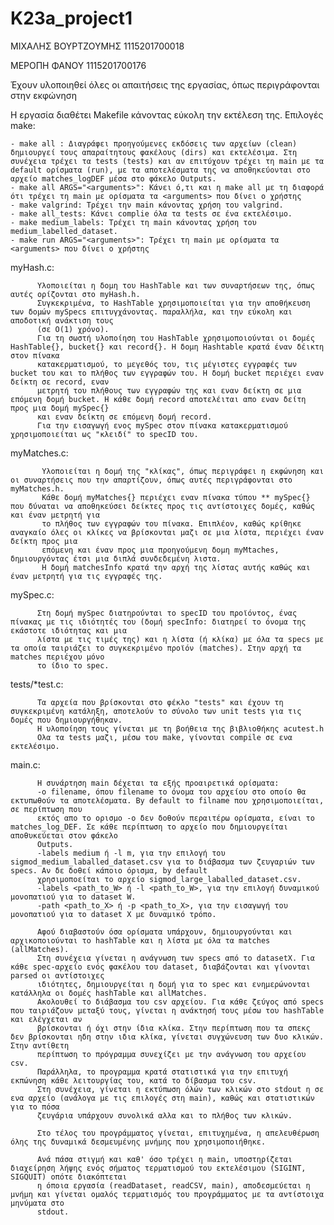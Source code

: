 # K23a_project1

ΜΙΧΑΛΗΣ ΒΟΥΡΤΖΟΥΜΗΣ 1115201700018

ΜΕΡΟΠΗ ΦΑΝΟΥ 1115201700176

Έχουν υλοποιηθεί όλες οι απαιτήσεις της εργασίας, όπως περιγράφονται στην εκφώνηση

Η εργασία διαθέτει Makefile κάνοντας εύκολη την εκτέλεση της.
Επιλογές make:

    - make all : Διαγράφει προηγούμενες εκδόσεις των αρχείων (clean) δημιουργεί τους απαραίτητους φακέλους (dirs) και εκτελέσιμα. Στη συνέχεια τρέχει τα tests (tests) και αν επιτύχουν τρέχει τη main με τα default ορίσματα (run), με τα αποτελέσματα της να αποθηκεύονται στο αρχείο matches_logDEF μέσα στο φάκελο Outputs.
    - make all ARGS="<arguments>": Κάνει ό,τι και η make all με τη διαφορά ότι τρέχει τη main με ορίσματα τα <arguments> που δίνει ο χρήστης
    - make valgrind: Τρέχει την main κάνοντας χρήση του valgrind.
    - make all_tests: Κάνει complie όλα τα tests σε ένα εκτελέσιμο.
    - make medium_labels: Τρέχει τη main κάνοντας χρήση του medium_labelled_dataset.
    - make run ARGS="<arguments>": Τρέχει τη main με ορίσματα τα <arguments> που δίνει ο χρήστης
    

myHash.c: 

          Υλοποιείται η δομη του HashTable και των συναρτήσεων της, όπως αυτές ορίζονται στο myHash.h.
          Συγκεκριμένα, το HashTable χρησιμοποιείται για την αποθήκευση των δομών mySpecs επιτυγχάνοντας. παραλλήλα, και την εύκολη και αποδοτική ανάκτιση τους
          (σε Ο(1) χρόνο).
          Για τη σωστή υλοποίηση του HashTable χρησιμοποιούνται οι δομές HashTable{}, bucket{} και record{}. Η δομη Hashtable κρατά έναν δέικτη στον πίνακα
          κατακερματισμού, το μεγεθός του, τις μέγιστες εγγραφές των bucket του και το πλήθος των εγγραφών του. Η δομή bucket περιέχει εναν δείκτη σε record, εναν
          μετρητή του πλήθους των εγγραφών της και εναν δείκτη σε μια επόμενη δομή bucket. Η κάθε δομή record αποτελέιται απο εναν δείτη προς μια δομή mySpec{}
          και εναν δείκτη σε επόμενη δομή record.
          Για την εισαγωγή ενος mySpec στον πίνακα κατακερματισμού χρησιμοποιείται ως "κλειδί" το specID του. 
          
          
myMatches.c:
           
           Υλοποιείται η δομή της "κλίκας", όπως περιγράφει η εκφώνηση και οι συναρτήσεις που την απαρτίζουν, όπως αυτές περιγράφονται στο myMatches.h.
           Κάθε δομή myMatches{} περιέχει εναν πίνακα τύπου ** mySpec{} που δύναται να αποθηκεύσει δείκτες προς τις αντίστοιχες δομές, καθώς και έναν μετρητή για
           το πλήθος των εγγραφών του πίνακα. Επιπλέον, καθώς κρίθηκε αναγκαίο όλες οι κλίκες να βρίσκονται μαζι σε μια λίστα, περιέχει έναν δείκτη προς μια 
           επόμενη και έναν προς μια προηγούμενη δομη myMtaches, δημιουργόντας έτσι μια διπλά συνδεδεμένη λιστα.
           Η δομή matchesInfo κρατά την αρχή της λίστας αυτής καθώς και έναν μετρητή για τις εγγραφές της.
           
           
mySpec.c: 

          Στη δομή mySpec διατηρούνται το specID του προϊόντος, ένας πίνακας με τις ιδιότητές του (δομή specInfo: διατηρεί το όνομα της εκάστοτε ιδιότητας και μια
          λίστα με τις τιμές της) και η λίστα (ή κλίκα) με όλα τα specs με τα οποία ταιριάζει το συγκεκριμένο προϊόν (matches). Στην αρχή τα matches περιέχου μόνο
          το ίδιο το spec.

tests/*test.c: 
          
          Τα αρχεία που βρίσκονται στο φέκλο "tests" και έχουν τη συγκεκριμένη κατάληξη, αποτελούν το σύνολο των unit tests για τις δομές που δημιουργήθηκαν.
          Η υλοποίηση τους γίνεται με τη βοήθεια της βιβλιοθήκης acutest.h
          Ολα τα tests μαζι, μέσω του make, γίνονται compile σε ενα εκτελέσιμο.

main.c:
          
          Η συνάρτηση main δέχεται τα εξής προαιρετικά ορίσματα:
          -ο filename, όπου filename το όνομα του αρχείου στο οποίο θα εκτυπωθούν τα αποτελέσματα. By default το filname που χρησιμοποιείται, σε περίπτωση που 
          εκτός απο το ορισμο -ο δεν δοθούν περαιτέρω ορίσματα, είναι το matches_log_DEF. Σε κάθε περίπτωση το αρχείο που δημιουργείται αποθυκεύεται στον φάκελο
          Outputs.
          -labels medium ή -l m, για την επιλογή του sigmod_medium_laballed_dataset.csv για το διάβασμα των ζευγαριών των specs. Αν δε δοθεί κάποιο όρισμα, by default
          χρησιμοποείται το αρχείο sigmod_large_laballed_dataset.csv.
          -labels <path_to_W> ή -l <path_to_W>, για την επιλογή δυναμικού μονοπατιού για το dataset W.
          -path <path_to_X> ή -p <path_to_X>, για την εισαγωγή του μονοπατιού για το dataset X με δυναμικό τρόπο.

          Αφού διαβαστούν όσα ορίσματα υπάρχουν, δημιουργούνται και αρχικοποιούνται το hashTable και η λίστα με όλα τα matches (allMatches).
          Στη συνέχεια γίνεται η ανάγνωση των specs από το datasetX. Για κάθε spec-αρχείο ενός φακέλου του dataset, διαβάζονται και γίνονται parsed οι αντίστοιχες
          ιδιότητες, δημιουργείται η δομή για το spec και ενημερώνονται κατάλληλα οι δομές hashTable και allMatches.
          Ακολουθεί το διάβασμα του csv αρχείου. Για κάθε ζεύγος από specs που ταιριάζουν μεταξύ τους, γίνεται η ανάκτησή τους μέσω του hashTable και ελέγχεται αν
          βρίσκονται ή όχι στην ίδια κλίκα. Στην περίπτωση που τα σπεκς δεν βρίσκονται ηδη στην ιδια κλίκα, γίνεται συγχώνευση των δυο κλικών. Στην αντίθετη
          περίπτωση το πρόγραμμα συνεχίζει με την ανάγνωση του αρχείου csv.
          Παράλληλα, το προγραμμα κρατά στατιστικά για την επιτυχή εκπώνηση κάθε λειτουργίας του, κατά το δίβασμα του csv.
          Στη συνέχεια, γίνεται η εκτύπωση όλών των κλικών στο stdout η σε ενα αρχείο (ανάλογα με τις επιλογές στη main), καθώς και στατιστικών για το πόσα
          ζευγάρια υπάρχουν συνολικά αλλα και το πλήθος των κλικών.
          
          Στο τέλος του προγράμματος γίνεται, επιτυχημένα, η απελευθέρωση όλης της δυναμικά δεσμευμένης μνήμης που χρησιμοποιήθηκε.
          
          Ανά πάσα στιγμή και καθ' όσο τρέχει η main, υποστηρίζεται διαχείρηση λήψης ενός σήματος τερματισμού του εκτελέσιμου (SIGINT, SIGQUIT) οπότε διακόπτεται
          η όποια εργασία (readDataset, readCSV, main), αποδεσμεύεται η μνήμη και γίνεται ομαλός τερματισμός του προγράμματος με τα αντίστοιχα μηνύματα στο
          stdout.


